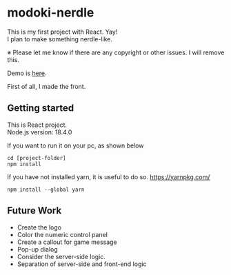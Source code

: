 # modoki-nerdle

This is my first project with React. Yay!<br>
I plan to make something nerdle-like.

※ Please let me know if there are any copyright or other issues. I will remove this.

Demo is [here](https://hazukit0.github.io/modoki-nerdle/).

First of all, I made the front.

## Getting started

This is React project. <br>
Node.js version: 18.4.0

If you want to run it on your pc, as shown below

    cd [project-folder]
    npm install

If you have not installed yarn, it is useful to do so.
https://yarnpkg.com/

    npm install --global yarn


## Future Work
- Create the logo
- Color the numeric control panel
- Create a callout for game message
- Pop-up dialog
- Consider the server-side logic.
- Separation of server-side and front-end logic
